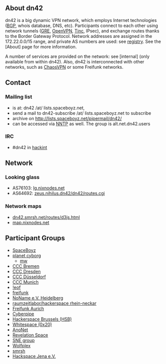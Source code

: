 ## About dn42

dn42 is a big dynamic VPN network, which employs Internet technologies ([BGP](http://en.wikipedia.org/wiki/Bgp), whois database, DNS, etc).  Participants connect to each other using network tunnels ([GRE](http://en.wikipedia.org/wiki/Generic_Routing_Encapsulation), [OpenVPN](http://en.wikipedia.org/wiki/Openvpn), [Tinc](http://tinc-vpn.org/), IPsec), and exchange routes thanks to the Border Gateway Protocol.  Network addresses are assigned in the 172.22.0.0/15 range, and private AS numbers are used: see [registry](Services-Whois).  See the [About] page for more information.

A number of services are provided on the network: see [internal] (only available from within dn42).  Also, dn42 is interconnected with other networks, such as [ChaosVPN](http://wiki.hamburg.ccc.de/ChaosVPN) or some Freifunk networks.

<h2>Contact<a class="anchor" id="Contact" href="#Contact"></a></h2>

<h3>Mailing list<a class="anchor" id="Mailing-list" href="#Mailing-list"></a></h3>

<ul><li>is at: dn42 /at/ lists.spaceboyz.net,</li>
<li>send a mail to dn42-subscribe /at/ lists.spaceboyz.net to subscribe</li>
<li>archive on <a href="http://lists.spaceboyz.net/pipermail/dn42/">http://lists.spaceboyz.net/pipermail/dn42/</a></li>
<li>can be accessed via <a class="internal present" href="/Services-News">NNTP</a> as well. The group is alt.net.dn42.users</li>
</ul><h3>IRC<a class="anchor" id="IRC" href="#IRC"></a></h3>

<ul><li>#dn42 in <a href="http://www.hackint.eu/">hackint</a></li>
</ul>
<h2>Network<a class="anchor" id="Network-info" href="#Network-info"></a></h2>
<h3>Looking glass<a class="anchor" id="Looking-glass" href="#Looking-glass"></a></h3>
<ul>
<li>AS76103: <a href="http://lg.nixnodes.net/">lg.nixnodes.net</a></li>
<li>AS64692: <a href="http://zeus.nihilus.dn42/dn42/routes.cgi">zeus.nihilus.dn42/dn42/routes.cgi</a></li>
</ul>

<h3>Network maps<a class="anchor" id="NM" href="#NM"></a></h3>
<ul>
<li><a href="http://dn42.smrsh.net/routes/d3js.html">dn42.smrsh.net/routes/d3js.html</a></li>
<li><a href="http://map.nixnodes.net">map.nixnodes.net</a></li>

</ul>

<h2>Participant Groups<a class="anchor" id="Participant-Groups" href="#Participant-Groups"></a></h2>

<ul><li><a href="http://spaceboyz.net">SpaceBoyz</a></li>
<li><a href="http://planetcyborg.de">planet cyborg</a>

<ul><li><a href="http://mw.vc">mw</a></li>
</ul></li>
<li><a href="http://ccchb.de">CCC Bremen</a></li>
<li><a href="http://c3d2.de">CCC Dresden</a></li>
<li><a href="https://www.chaosdorf.de">CCC Düsseldorf</a></li>
<li><a href="https://www.muc.ccc.de/">CCC Munich</a></li>
<li><a href="https://eof.name">!eof</a></li>
<li><a href="http://freifunk.net">freifunk</a></li>
<li><a href="https://www.noname-ev.de/">NoName e.V. Heidelberg</a></li>
<li><a href="http://www.raumzeitlabor.de/">raumzeitlabor/hackerspace rhein-neckar</a></li>
<li><a href="http://www.freifunk-aurich.de/">Freifunk Aurich</a></li>
<li><a href="http://kiberpipa.net">Cyberpipe</a></li>
<li><a href="http://hackerspace.be">Hackerspace Brussels (HSB)</a></li>
<li><a href="http://www.0x20.be">Whitespace (0x20)</a></li>
<li><a href="http://www.anonet2.org/">AnoNet</a></li>
<li><a href="http://www.revspace.nl">Revelation Space</a></li>
<li><a href="https://www.os3.nl">SNE group</a></li>
<li><a href="http://www.wolfplex.org">Wolfplex</a></li>
<li><a href="http://www.smrsh.net/">smrsh</a></li>
<li><a href="https://www.hackspace-jena.de/">Hackspace Jena e.V.</a></li>
</ul>